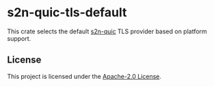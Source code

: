 # s2n-quic-tls-default

This crate selects the default [s2n-quic](https://github.com/awslabs/s2n-quic) TLS provider based on platform support.

## License

This project is licensed under the [Apache-2.0 License][license-url].

[license-badge]: https://img.shields.io/badge/license-apache-blue.svg
[license-url]: https://aws.amazon.com/apache-2-0/
